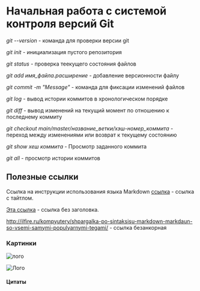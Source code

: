 # Начальная работа с системой контроля версий Git
*git --version* - команда для проверки версии git

*git init* - инициализация пустого репозитория

*git status* - проверка теекущего состояния файлов

*git add имя_файла.расширение* - добавление версионности файлу

*git commit -m "Message"* - команда для фиксации изменений файлов

*git log* - вывод истории коммитов в хронологическом порядке

*git diff* - вывод изменений на текущий момент по отношению к последнему коммиту

*git checkout main/master/название_ветки/хэш-номер_коммита* - переход между изменениями или возврат к текущему состоянию

*git show хеш коммита* - Просмотр заданного коммита

*git all* - просмотр истории коммитов

## Полезные ссылки ##

Ссылка на инструкции использования языка Markdown [ссылка](https://habr.com/ru/company/ruvds/blog/599929/?ysclid=l73g1uawu631004005])  - ссылка с тайтлом.


[Эта ссылка](http://ilfire.ru/kompyutery/shpargalka-po-sintaksisu-markdown-markdaun-so-vsemi-samymi-populyarnymi-tegami/) - ссылка без заголовка.

<http://ilfire.ru/kompyutery/shpargalka-po-sintaksisu-markdown-markdaun-so-vsemi-samymi-populyarnymi-tegami/>  -  ссылка безанкорная


### Картинки ###

![лого](https://miro.medium.com/max/1400/1*bvMUGHtl8oJP5rZPV7X8eg.png)

![Лого](https://upload.wikimedia.org/wikipedia/commons/thumb/0/03/Markdown_cheat_sheet_bulgarian.pdf/page1-1200px-Markdown_cheat_sheet_bulgarian.pdf.jpg "Шпаргалка")

 #### Цитаты ####

 


